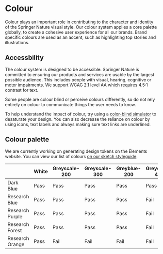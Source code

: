 # Colour

Colour plays an important role in contributing to the character and identity of the Springer Nature visual style. Our colour system applies a core palette globally, to create a cohesive user experience for all our brands. Brand specific colours are used as an accent, such as highlighting top stories and illustrations.

## Accessbility
The colour system is designed to be accessible. Springer Nature is committed to ensuring our products and services are usable by the largest possible audience. This includes people with visual, hearing, cognitive or motor impairments. We support WCAG 2.1 level AA which requires 4.5:1 contrast for text.


Some people are colour blind or perceive colours differently, so do not rely entirely on colour to communicate things the user needs to know. 

To help understand the impact of colour, try using a [color-blind simulator](https://colororacle.org/) to desaturate your design. You can also decrease the reliance on colour by using icons, text labels and always making sure text links are underlined.


## Colour palette
We are currently working on generating design tokens on the Elements website. You can view our list of colours [on our sketch styleguide](https://www.sketch.com/s/fa9c2fc9-a179-43f0-b21e-9562c9c17c0c/a/Ompxge8).


|                 | White | Greyscale-200 | Greyscale-300 | Greyblue-200 | Greyscale-400 | Greyblue-300 | Greyscale-500 |
| --------------- | ----- | ------------- | ------------- | ------------ | ------------- | ------------ | ------------- |
| Dark Blue       | Pass  | Pass          | Pass          | Pass         | Pass          | Pass         | Pass          |
| Research Blue   | Pass  | Pass          | Pass          | Pass         | Fail          | Fail         | Fail          |
| Research Purple | Pass  | Pass          | Pass          | Pass         | Fail          | Fail         | Fail          |
| Research Forest | Pass  | Pass          | Pass          | Pass         | Fail          | Fail         | Fail          |
| Research Orange | Pass  | Fail          | Fail          | Fail         | Fail          | Fail         | Fail          |
